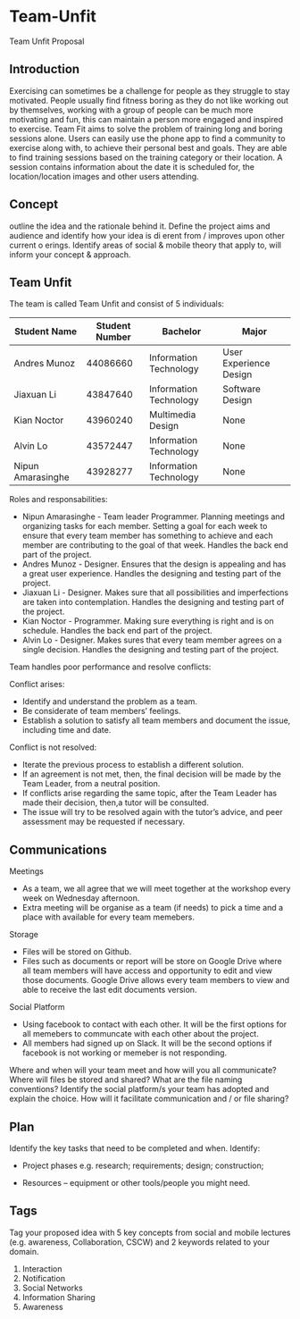 # Team-Unfit
Team Unfit Proposal 

## Introduction
Exercising can sometimes be a challenge for people as they struggle to stay motivated. People usually find fitness boring as they do not  like working out by themselves, working with a group of people can be much more motivating and fun, this can maintain a person more engaged and inspired to exercise. Team Fit aims to solve the problem of training long and boring sessions alone. Users can easily use the phone app to find a community to exercise along with, to achieve their personal best and goals. They are able to find training sessions based on the training category or their location. A session contains information about the date it is scheduled for, the location/location images and other users attending. 
## Concept
outline the idea and the rationale behind it. Define the project aims and audience and identify how your idea is di erent from / improves upon other current o erings. Identify areas of social & mobile theory that apply to, will inform your concept & approach.
## Team Unfit
The team is called Team Unfit and consist of 5 individuals:

|Student Name|Student Number|Bachelor|Major|
|--------|-------|-------|-------|
|Andres Munoz|44086660|Information Technology|User Experience Design|
|Jiaxuan Li|43847640|Information Technology|Software Design|
|Kian Noctor|43960240|Multimedia Design|None|
|Alvin Lo|43572447|Information Technology|None|
|Nipun Amarasinghe|43928277|Information Technology|None|

Roles and responsabilities:
- Nipun Amarasinghe - Team leader Programmer. Planning meetings and organizing tasks for each member. Setting a goal for each week to ensure that every team member has something to achieve and each member are contributing to the goal of that week. Handles the back end part of the project.
- Andres Munoz - Designer. Ensures that the design is appealing and has a great user experience. Handles the designing and testing part of the project.
- Jiaxuan Li - Designer. Makes sure that all possibilities and imperfections are taken into contemplation.  Handles the designing and testing part of the project.
- Kian Noctor - Programmer. Making sure everything is right and is on schedule. Handles the back end part of the project. 
- Alvin Lo - Designer. Makes sures that every team member agrees on a single decision. Handles the designing and testing part of the project.

Team handles poor performance and resolve conflicts:

Conflict arises:

- Identify and understand the problem as a team.
- Be considerate of team members’ feelings.
- Establish a solution to satisfy all team members and document the issue, including time and date.

Conflict is not resolved:

- Iterate the previous process to establish a different solution. 
- If an agreement is not met, then, the final decision will be made by the Team Leader, from a neutral position.
- If conflicts arise regarding the same topic, after the Team Leader has made their decision, then,a tutor will be consulted.
- The issue will try to be resolved again with the tutor’s advice, and peer assessment may be requested if necessary.



## Communications
Meetings
 - As a team, we all agree that we will meet together at the workshop every week on Wednesday afternoon.
 - Extra meeting will be organise as a team (if needs) to pick a time and a place with available for every team memebers. 
 
 Storage
 - Files will be stored on Github. 
 - Files such as documents or report will be store on Google Drive where all team members will have access and opportunity to edit and view those documents. Google Drive allows every team members to view and able to receive the last edit documents version.
 
 Social Platform
 - Using facebook to contact with each other. It will be the first options for all memebers to communcate with each other about the project.
 - All members had signed up on Slack. It will be the second options if facebook is not working or memeber is not responding.
 
Where and when will your team meet and how will you all communicate?
Where will files be stored and shared? 
What are the file naming conventions?
Identify the social platform/s your team has adopted and explain the choice. 
How will it facilitate communication and / or file sharing?
## Plan
Identify the key tasks that need to be completed and when. Identify:
- Project phases e.g. research; requirements; design; construction;



- Resources – equipment or other tools/people you might need.
## Tags
Tag your proposed idea with 5 key concepts from social and mobile lectures (e.g. awareness, Collaboration, CSCW) and 2 keywords related to your domain.
1. Interaction
2. Notification
3. Social Networks
4. Information Sharing
5. Awareness
